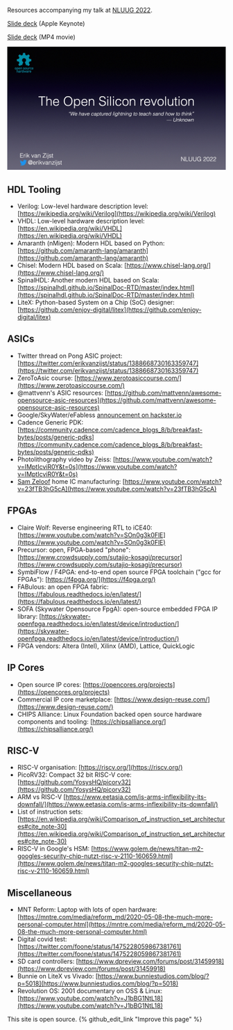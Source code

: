 Resources accompanying my talk at [NLUUG 2022](https://www.nluug.nl/activiteiten/events/vj22/programma/index.html).

[Slide deck](https://evzijst.s3.us-west-2.amazonaws.com/slides.key) (Apple Keynote)

[Slide deck](https://evzijst.s3.us-west-2.amazonaws.com/opensilicon_slides.mp4) (MP4 movie)


[![Download slides](opening_slide.jpg)](https://evzijst.s3.us-west-2.amazonaws.com/slides.key)


## HDL Tooling

* Verilog: Low-level hardware description level: [https://wikipedia.org/wiki/Verilog](https://wikipedia.org/wiki/Verilog)
* VHDL: Low-level hardware description level: [https://en.wikipedia.org/wiki/VHDL](https://en.wikipedia.org/wiki/VHDL)
* Amaranth (nMigen): Modern HDL based on Python: [https://github.com/amaranth-lang/amaranth](https://github.com/amaranth-lang/amaranth)
* Chisel: Modern HDL based on Scala: [https://www.chisel-lang.org/](https://www.chisel-lang.org/)
* SpinalHDL: Another modern HDL based on Scala: [https://spinalhdl.github.io/SpinalDoc-RTD/master/index.html](https://spinalhdl.github.io/SpinalDoc-RTD/master/index.html)
* LiteX: Python-based System on a Chip (SoC) designer: [https://github.com/enjoy-digital/litex](https://github.com/enjoy-digital/litex)

## ASICs

* Twitter thread on Pong ASIC project: [https://twitter.com/erikvanzijst/status/1388668730163359747](https://twitter.com/erikvanzijst/status/1388668730163359747)
* ZeroToAsic course: [https://www.zerotoasiccourse.com/](https://www.zerotoasiccourse.com/)
* @mattvenn's ASIC resources: [https://github.com/mattvenn/awesome-opensource-asic-resources](https://github.com/mattvenn/awesome-opensource-asic-resources)
* Google/SkyWater/eFabless [announcement on hackster.io](https://www.hackster.io/news/efabless-google-and-skywater-are-enabling-us-mere-mortal-makers-to-design-our-own-open-source-asics-28917eb5357a)
* Cadence Generic PDK: [https://community.cadence.com/cadence_blogs_8/b/breakfast-bytes/posts/generic-pdks](https://community.cadence.com/cadence_blogs_8/b/breakfast-bytes/posts/generic-pdks)
* Photolithography video by Zeiss: [https://www.youtube.com/watch?v=IMptIcviR0Y&t=0s](https://www.youtube.com/watch?v=IMptIcviR0Y&t=0s)
* [Sam Zeloof](http://sam.zeloof.xyz/) home IC manufacturing: [https://www.youtube.com/watch?v=23fTB3hG5cA](https://www.youtube.com/watch?v=23fTB3hG5cA)

## FPGAs

* Claire Wolf: Reverse engineering RTL to iCE40: [https://www.youtube.com/watch?v=SOn0g3k0FlE](https://www.youtube.com/watch?v=SOn0g3k0FlE)
* Precursor: open, FPGA-based "phone": [https://www.crowdsupply.com/sutajio-kosagi/precursor](https://www.crowdsupply.com/sutajio-kosagi/precursor)
* SymbiFlow / F4PGA: end-to-end open source FPGA toolchain ("gcc for FPGAs"): [https://f4pga.org/](https://f4pga.org/)
* FABulous: an open FPGA fabric: [https://fabulous.readthedocs.io/en/latest/](https://fabulous.readthedocs.io/en/latest/)
* SOFA (Skywater Opensource FpgA): open-source embedded FPGA IP library: [https://skywater-openfpga.readthedocs.io/en/latest/device/introduction/](https://skywater-openfpga.readthedocs.io/en/latest/device/introduction/)
* FPGA vendors: Altera (Intel), Xilinx (AMD), Lattice, QuickLogic

## IP Cores

* Open source IP cores: [https://opencores.org/projects](https://opencores.org/projects)
* Commercial IP core marketplace: [https://www.design-reuse.com/](https://www.design-reuse.com/)
* CHIPS Alliance: Linux Foundation backed open source hardware components and tooling: [https://chipsalliance.org/](https://chipsalliance.org/)

## RISC-V

* RISC-V organisation: [https://riscv.org/](https://riscv.org/)
* PicoRV32: Compact 32 bit RISC-V core: [https://github.com/YosysHQ/picorv32](https://github.com/YosysHQ/picorv32)
* ARM vs RISC-V [https://www.eetasia.com/is-arms-inflexibility-its-downfall/](https://www.eetasia.com/is-arms-inflexibility-its-downfall/)
* List of instruction sets: [https://en.wikipedia.org/wiki/Comparison_of_instruction_set_architectures#cite_note-30](https://en.wikipedia.org/wiki/Comparison_of_instruction_set_architectures#cite_note-30)
* RISC-V in Google's HSM: [https://www.golem.de/news/titan-m2-googles-security-chip-nutzt-risc-v-2110-160659.html](https://www.golem.de/news/titan-m2-googles-security-chip-nutzt-risc-v-2110-160659.html)


## Miscellaneous

* MNT Reform: Laptop with lots of open hardware: [https://mntre.com/media/reform_md/2020-05-08-the-much-more-personal-computer.html](https://mntre.com/media/reform_md/2020-05-08-the-much-more-personal-computer.html)
* Digital covid test: [https://twitter.com/foone/status/1475228059867381761](https://twitter.com/foone/status/1475228059867381761)
* SD card controllers: [https://www.dpreview.com/forums/post/31459918](https://www.dpreview.com/forums/post/31459918)
* Bunnie on LiteX vs Vivado: [https://www.bunniestudios.com/blog/?p=5018](https://www.bunniestudios.com/blog/?p=5018)
* Revolution OS: 2001 documentary on OSS & Linux: [https://www.youtube.com/watch?v=J1bBG1NtL18](https://www.youtube.com/watch?v=J1bBG1NtL18)


This site is open source. {% github_edit_link "Improve this page" %}
